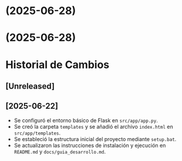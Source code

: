 # [](https://github.com/jespinozaGit/ProyectoMigracionSQL/compare/v0.1.0...v) (2025-06-28)



# [](https://github.com/jespinozaGit/ProyectoMigracionSQL/compare/v0.1.0...v) (2025-06-28)



# Historial de Cambios

## [Unreleased]

## [2025-06-22]
- Se configuró el entorno básico de Flask en `src/app/app.py`.
- Se creó la carpeta `templates` y se añadió el archivo `index.html` en `src/app/templates`.
- Se estableció la estructura inicial del proyecto mediante `setup.bat`.
- Se actualizaron las instrucciones de instalación y ejecución en `README.md` y `docs/guia_desarrollo.md`.